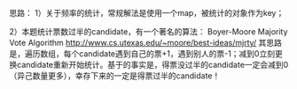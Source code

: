 思路：
  1）关于频率的统计，常规解法是使用一个map，被统计的对象作为key；

  2）本题统计票数过半的candidate，有一个著名的算法：
  Boyer-Moore Majority Vote Algorithm
  http://www.cs.utexas.edu/~moore/best-ideas/mjrty/
  其思路是，遍历数组，每个candidate遇到自己的票+1，遇到别人的票-1；减到0立刻更换candidate重新开始统计。基于的事实是，得票没过半的candidate一定会减到0（异己数量更多），幸存下来的一定是得票过半的candidate！
